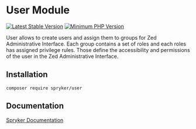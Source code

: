 # User Module
[![Latest Stable Version](https://poser.pugx.org/spryker/user/v/stable.svg)](https://packagist.org/packages/spryker/user)
[![Minimum PHP Version](https://img.shields.io/badge/php-%3E%3D%208.1-8892BF.svg)](https://php.net/)

User allows to create users and assign them to groups for Zed Administrative Interface. Each group contains a set of roles and each roles has assigned privilege rules. Those define the accessibility and permissions of the user in the Zed Administrative Interface.

## Installation

```
composer require spryker/user
```

## Documentation

[Spryker Documentation](https://docs.spryker.com)
